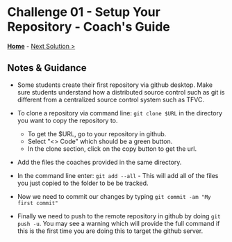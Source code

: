 # Challenge 01 - Setup Your Repository - Coach's Guide

**[Home](./README.md)** - [Next Solution >](./Solution-02.md)

## Notes & Guidance

- Some students create their first repository via github desktop.  Make sure students understand how a distributed source control such as git is different from a centralized source control system such as TFVC. 

- To clone a repository via command line: `git clone $URL` in the directory you want to copy the repository to.
  - To get the $URL, go to your repository in github.
  - Select "<> Code" which should be a green button.
  - In the clone section, click on the copy button to get the url.
- Add the files the coaches provided in the same directory.
- In the command line enter: `git add --all` - This will add all of the files you just copied to the folder to be be tracked.
- Now we need to commit our changes by typing `git commit -am "My first commit"`
- Finally we need to push to the remote repository in github by doing `git push -u`.  You may see a warning which will provide the full command if this is the first time you are doing this to target the github server.
